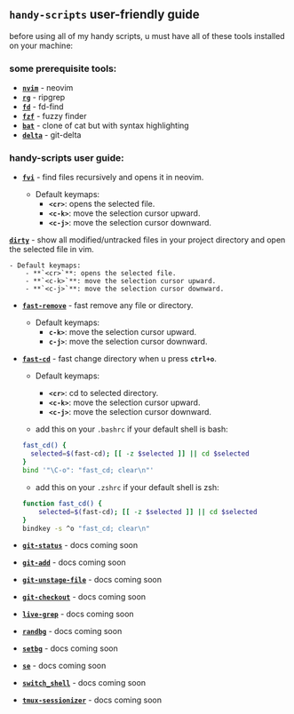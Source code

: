 ## `handy-scripts` user-friendly guide

before using all of my handy scripts, u must have all of these tools installed on your machine:

### some prerequisite tools:

- [**`nvim`**](https://github.com/neovim/neovim) - neovim
- [**`rg`**](https://github.com/BurntSushi/ripgrep) - ripgrep
- [**`fd`**](https://github.com/sharkdp/fd) - fd-find
- [**`fzf`**](https://github.com/junegunn/fzf) - fuzzy finder
- [**`bat`**](https://github.com/sharkdp/bat) - clone of cat but with syntax highlighting
- [**`delta`**](https://github.com/dandavison/delta) - git-delta

### handy-scripts user guide:

- [**`fvi`**](handy-scripts/fvi) - find files recursively and opens it in neovim.

    - Default keymaps:
        - **`<cr>`**: opens the selected file.
        - **`<c-k>`**: move the selection cursor upward.
        - **`<c-j>`**: move the selection cursor downward.


 [**`dirty`**](handy-scripts/dirty) - show all modified/untracked files in your project directory and open the selected file in vim.

    - Default keymaps:
        - **`<cr>`**: opens the selected file.
        - **`<c-k>`**: move the selection cursor upward.
        - **`<c-j>`**: move the selection cursor downward.


- [**`fast-remove`**](handy-scripts/fast-remove) - fast remove any file or directory.

    - Default keymaps:
        - **`c-k>`**:   move the selection cursor upward.
        - **`c-j>`**:   move the selection cursor downward.


- [**`fast-cd`**](handy-scripts/fast-cd) - fast change directory when u press **`ctrl+o`**.

    - Default keymaps:
        - **`<cr>`**:   cd to selected directory.
        - **`<c-k>`**:  move the selection cursor upward.
        - **`<c-j>`**:  move the selection cursor downward.

    - add this on your `.bashrc` if your default shell is bash:
    ```sh
    fast_cd() {
      selected=$(fast-cd); [[ -z $selected ]] || cd $selected
    }
    bind '"\C-o": "fast_cd; clear\n"'
    ```

    - add this on your `.zshrc` if your default shell is zsh:
    ```sh
    function fast_cd() {
        selected=$(fast-cd); [[ -z $selected ]] || cd $selected
    }
    bindkey -s ^o "fast_cd; clear\n"
    ```

- [**`git-status`**](handy-scripts/git-status) - docs coming soon

- [**`git-add`**](handy-scripts/git-add) - docs coming soon

- [**`git-unstage-file`**](handy-scripts/git-unstage-file) - docs coming soon

- [**`git-checkout`**](handy-scripts/git-checkout) - docs coming soon

- [**`live-grep`**](handy-scripts/live-grep) - docs coming soon

- [**`randbg`**](handy-scripts/randbg) - docs coming soon

- [**`setbg`**](handy-scripts/setbg) - docs coming soon

- [**`se`**](handy-scripts/se) - docs coming soon

- [**`switch_shell`**](handy-scripts/switch_shell) - docs coming soon

- [**`tmux-sessionizer`**](handy-scripts/tmux-sessionizer) - docs coming soon
